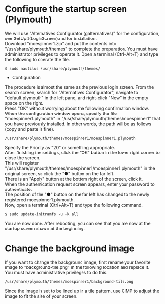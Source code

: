 # Configure the startup screen (Plymouth)
We will use "Alternatives Configurator (galternatives)" for the configuration, see SetUp4(LoginScreen).md for installation.  
Download "moespinner1.zip" and put the contents into "/usr/share/plymouth/themes" to complete the preparation. You must have administrator privileges to operate it. Open a terminal (Ctrl+Alt+T) and type the following to operate the file.  

	$ sudo nautilus /usr/share/plymouth/themes/

* Configuration

The procedure is almost the same as the previous login screen. From the search screen, search for "Alternatives Configurator", navigate to "default.plymouth" in the left pane, and right-click "New" in the empty space on the right.  
Press "OK" without worrying about the following confirmation window.  
When the configuration window opens, specify the file "moespinner1.plymouth" in "/usr/share/plymouth/themes/moespinner1" that you have previously installed. In other words, the path will be as follows (copy and paste is fine).  

	/usr/share/plymouth/themes/moespinner1/moespinner1.plymouth

Specify the Priority as "20" or something appropriate.  
After finishing the settings, click the "OK" button in the lower right corner to close the screen.  
This will register "/usr/share/plymouth/themes/moespinner1/moespinner1.plymouth" in the original screen, so click the "●" button on the far left.  
There is an "Apply" button at the bottom right of the screen, click it.  
When the authentication request screen appears, enter your password to authenticate.  
The position of the "●" button on the far left has changed to the newly registered moespinner1.plymouth.  
Now, open a terminal (Ctrl+Alt+T) and type the following command.  

	$ sudo update-initramfs -u -k all

You are now done. After rebooting, you can see that you are now at the startup screen shown at the beginning.  

# Change the background image
If you want to change the background image, first rename your favorite image to "background-tile.png" in the following location and replace it.  
You must have administrative privileges to do this.  

	/usr/share/plymouth/themes/moespinner1/background-tile.png

Since the image is set to be lined up in a tile pattern, use GIMP to adjust the image to fit the size of your screen.
